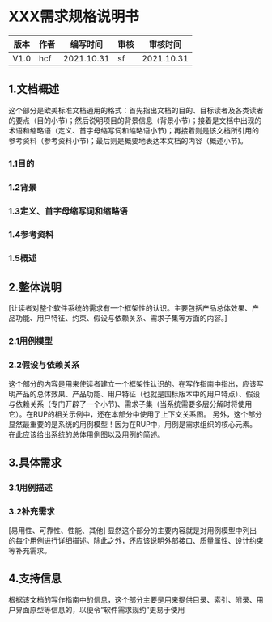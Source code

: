 # XXX需求规格说明书

| 版本 | 作者 | 编写时间 | 审核 | 审核时间 |
| ---- | ---- | ---- | ---- | ---- |
| V1.0 | hcf | 2021.10.31 | sf | 2021.10.31 |

## 1.文档概述
这个部分是欧美标准文档通用的格式：首先指出文档的目的、目标读者及各类读者的要点（目的小节)；然后说明项目的背景信息（背景小节)；接着是文档中出现的术语和缩略语（定义、首字母缩写词和缩略语小节)；再接着则是该文档所引用的参考资料（参考资料小节)；最后则是概要地表达本文档的内容（概述小节)。
### 1.1目的
### 1.2背景
### 1.3定义、首字母缩写词和缩略语
### 1.4参考资料
### 1.5概述
## 2.整体说明
[让读者对整个软件系统的需求有一个框架性的认识。主要包括产品总体效果、产品功能、用户特征、约束、假设与依赖关系、需求子集等方面的内容。]
### 2.1用例模型
### 2.2假设与依赖关系
这个部分的内容是用来使读者建立一个框架性认识的。在写作指南中指出，应该写明产品的总体效果、产品功能、用户特征（也就是国标版本中的用户特点）、假设与依赖关系（专门开辟了一个小节)、需求子集（当系统需要多层分解时将使用它）。在RUP的相关示例中，还在本部分中使用了上下文关系图。
另外，这个部分显然最重要的是系统的用例模型！因为在RUP中，用例是需求组织的核心元素。在此应该给出系统的总体用例图以及用例的简述。
## 3.具体需求
### 3.1用例描述
### 3.2补充需求
[易用性、可靠性、性能、其他]
显然这个部分的主要内容就是对用例模型中列出的每个用例进行详细描述。除此之外，还应该说明外部接口、质量属性、设计约束等补充需求。
## 4.支持信息
根据该文档的写作指南中的信息，这个部分主要是用来提供目录、索引、附录、用户界面原型等信息的，以便令“软件需求规约”更易于使用

